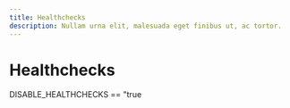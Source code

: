 ```yaml
---
title: Healthchecks
description: Nullam urna elit, malesuada eget finibus ut, ac tortor.
---
```


# Healthchecks

DISABLE_HEALTHCHECKS == "true
